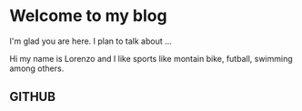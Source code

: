 # Welcome to my blog

I'm glad you are here. I plan to talk about ...

Hi my name is Lorenzo and I like sports like montain bike, futball, swimming among others.

## GITHUB
